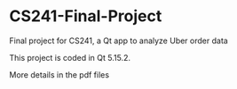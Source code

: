 # CS241-Final-Project
Final project for CS241, a Qt app to analyze Uber order data

This project is coded in Qt 5.15.2.

More details in the pdf files
